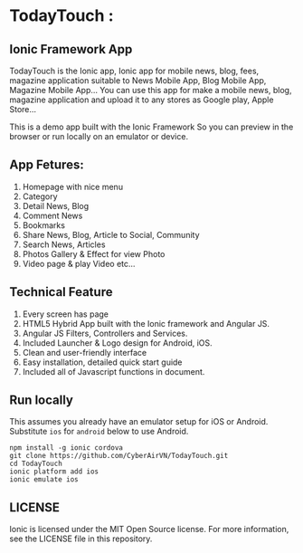 # TodayTouch :  

## Ionic Framework App

TodayTouch is the Ionic app, Ionic app for mobile news, blog, fees, magazine application suitable to News Mobile App, Blog Mobile App, Magazine Mobile App… You can use this app for make a mobile news, blog, magazine application and upload it to any stores as Google play, Apple Store…

This is a demo app built with the Ionic Framework
So you can preview in the browser or run locally on an emulator or device.

## App Fetures:

1. Homepage with nice menu
2. Category
3. Detail News, Blog
4. Comment News
5. Bookmarks
6. Share News, Blog, Article to Social, Community
7. Search News, Articles
8. Photos Gallery & Effect for view Photo
9. Video page & play Video
etc…

## Technical Feature

1. Every screen has page
2. HTML5 Hybrid App built with the Ionic framework and Angular JS.
3. Angular JS Filters, Controllers and Services.
4. Included Launcher & Logo design for Android, iOS.
5. Clean and user-friendly interface
6. Easy installation, detailed quick start guide
7. Included all of Javascript functions in document.

## Run locally

This assumes you already have an emulator setup for iOS or Android. Substitute `ios` for `android` below to use Android.

    npm install -g ionic cordova
    git clone https://github.com/CyberAirVN/TodayTouch.git
    cd TodayTouch
    ionic platform add ios
    ionic emulate ios

## LICENSE

Ionic is licensed under the MIT Open Source license. For more information, see the LICENSE file in this repository.
